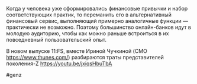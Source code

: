 
Когда у человека уже сформировались финансовые привычки и набор соответствующих практик, то переманить его в альтернативный финансовый сервис, выполняющий примерно аналогичные функции — практически не возможно. Поэтому большинство онлайн-банков идут в молодую аудиторию, чтобы как можно раньше встроиться в их повседневный пользовательский опыт. 

В новом выпуске 11:FS, вместе Ириной Чучкиной (CMO https://www.thunes.com/) разбираются траты представителей поколения-Z https://youtu.be/jxiqsHbuTbA

#genz